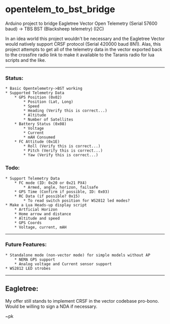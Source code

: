 # opentelem_to_bst_bridge
Arduino project to bridge Eagletree Vector Open Telemetry (Serial 57600 baud) -> TBS BST (Blacksheep telemetry) (I2C)

In an idea world this project wouldn't be necessary and the Eagletree Vector would natively support CRSF
protocol (Serial 420000 baud 8N1).  Alas, this project attempts to get all of the telemetry data in
the vector exported back to the crossfire radio link to make it available to the Taranis radio
for lua scripts and the like.

---

### Status:
	* Basic Opentelemetry->BST working
	* Supported Telemetry Data
		* GPS Position (0x02)
			* Position (Lat, Long)
			* Speed
			* Heading (Verify this is correct...)
			* Altitude
			* Number of Satellites
		* Battery Status (0x08)
			* Voltage
			* Current
			* mAH Consumed
		* FC Attitude (0x1E)
			* Roll (Verify this is correct...)
			* Pitch (Verify this is correct...)
			* Yaw (Verify this is correct...)

			

### Todo:
	* Support Telemetry Data
		* FC mode (ID: 0x20 or 0x21 PX4)
			* Armed, angle, horizon, failsafe
		* GPS Time (Confirm if possible, ID: 0x03)
		* RC Data (if possible? 0x15)
			* To read switch position for WS2812 led modes?
	* Make a Lua Heads-up display script
		* Artficial Horizon
		* Home arrow and distance
		* Altitude and speed
		* GPS Coords
		* Voltage, current, mAH

---

### Future Features:
	* Standalone mode (non-vector mode) for simple models without AP
		* NEMA GPS support
		* Analog voltage and Current sensor support
	* WS2812 LED strobes

---

## Eagletree:

My offer still stands to implement CRSF in the vector codebase pro-bono.  Would be willing to sign a NDA if necessary.

~pk

